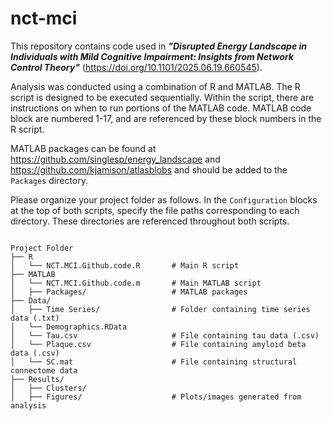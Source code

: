 # nct-mci

This repository contains code used in ***"Disrupted Energy Landscape in Individuals with Mild Cognitive Impairment: Insights from Network Control Theory"*** (https://doi.org/10.1101/2025.06.19.660545).

Analysis was conducted using a combination of R and MATLAB. The R script is designed to be executed sequentially. Within the script, there are instructions on when to run portions of the MATLAB code. MATLAB code block are numbered 1-17, and are referenced by these block numbers in the R script.

MATLAB packages can be found at https://github.com/singlesp/energy_landscape and https://github.com/kjamison/atlasblobs and should be added to the ```Packages``` directory.

Please organize your project folder as follows. In the ```Configuration``` blocks at the top of both scripts, specify the file paths corresponding to each directory. These directories are referenced throughout both scripts.

<pre>
<code>
Project Folder
├── R                              
│   └── NCT.MCI.Github.code.R       # Main R script
├── MATLAB                         
│   └── NCT.MCI.Github.code.m       # Main MATLAB script
│   ├── Packages/                   # MATLAB packages
├── Data/                         
│   ├── Time Series/                # Folder containing time series data (.txt)
│   └── Demographics.RData          
│   └── Tau.csv                     # File containing tau data (.csv)
│   └── Plaque.csv                  # File containing amyloid beta data (.csv)
│   └── SC.mat                      # File containing structural connectome data
├── Results/                      
│   ├── Clusters/                  
│   ├── Figures/                    # Plots/images generated from analysis
</code>
</pre>
